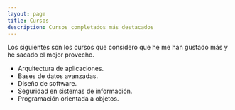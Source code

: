 ```yaml
---
layout: page
title: Cursos 
description: Cursos completados más destacados
---
```


Los siguientes son los cursos que considero que he me han gustado más y he sacado el mejor provecho.

- Arquitectura de aplicaciones.
- Bases de datos avanzadas.
- Diseño de software.
- Seguridad en sistemas de información.
- Programación orientada a objetos.
